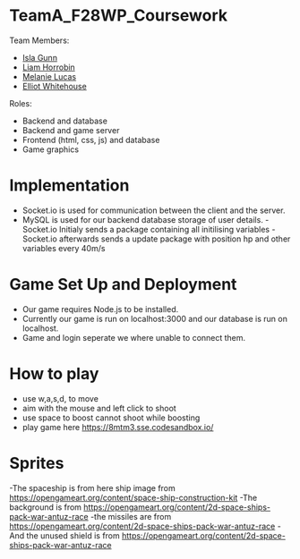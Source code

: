 # TeamA_F28WP_Coursework

Team Members:
  - [Isla Gunn](https://github.com/ig019)
  - [Liam Horrobin](https://github.com/LiamHorrobin)
  - [Melanie Lucas](https://github.com/melucas2000)
  - [Elliot Whitehouse](https://github.com/ElliotW65)
  
Roles:
  - Backend and database 
  - Backend and game server
  - Frontend (html, css, js) and database
  - Game graphics
  
  # Implementation
  - Socket.io is used for communication between the client and the server.
  - MySQL is used for our backend database storage of user details.
  -Socket.io Initialy sends a package containing all initilising variables
  -Socket.io afterwards sends a update package with position hp and other variables every 40m/s
  
  # Game Set Up and Deployment 
  - Our game requires Node.js to be installed.
  - Currently our game is run on localhost:3000 and our database is run on localhost.
  - Game and login seperate we where unable to connect them.
  
  # How to play
  - use w,a,s,d, to move 
  - aim with the mouse and left click to shoot
  - use space to boost cannot shoot while boosting
  - play game here https://8mtm3.sse.codesandbox.io/
  
  # Sprites
  -The spaceship is from here ship image from https://opengameart.org/content/space-ship-construction-kit
  -The background is from https://opengameart.org/content/2d-space-ships-pack-war-antuz-race
  -the missiles are from https://opengameart.org/content/2d-space-ships-pack-war-antuz-race
  -And the unused shield is from https://opengameart.org/content/2d-space-ships-pack-war-antuz-race
  
  

